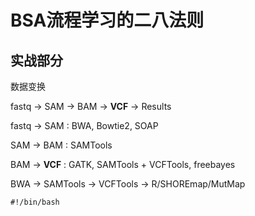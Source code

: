 # BSA流程学习的二八法则

## 实战部分

数据变换

fastq $\to$ SAM $\to$ BAM $\to$ **VCF** $\to$ Results

fastq $\to$ SAM : BWA, Bowtie2, SOAP

SAM $\to$ BAM : SAMTools

BAM $\to$ **VCF** : GATK,  SAMTools + VCFTools, freebayes

BWA $\rightarrow$ SAMTools $\to$ VCFTools $\to$ R/SHOREmap/MutMap



```shell
#!/bin/bash


```





